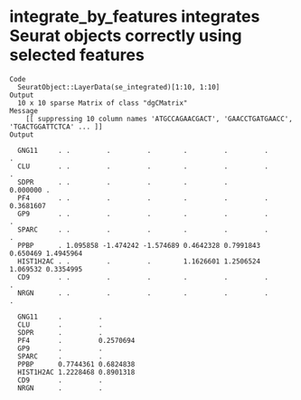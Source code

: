 # integrate_by_features integrates Seurat objects correctly using selected features

    Code
      SeuratObject::LayerData(se_integrated)[1:10, 1:10]
    Output
      10 x 10 sparse Matrix of class "dgCMatrix"
    Message
        [[ suppressing 10 column names 'ATGCCAGAACGACT', 'GAACCTGATGAACC', 'TGACTGGATTCTCA' ... ]]
    Output
                                                                                     
      GNG11     . .         .         .        .         .         .        .        
      CLU       . .         .         .        .         .         .        .        
      SDPR      . .         .         .        .         .         0.000000 .        
      PF4       . .         .         .        .         .         .        0.3681607
      GP9       . .         .         .        .         .         .        .        
      SPARC     . .         .         .        .         .         .        .        
      PPBP      . 1.095858 -1.474242 -1.574689 0.4642328 0.7991843 0.650469 1.4945964
      HIST1H2AC . .         .         .        1.1626601 1.2506524 1.069532 0.3354995
      CD9       . .         .         .        .         .         .        .        
      NRGN      . .         .         .        .         .         .        .        
                                   
      GNG11     .         .        
      CLU       .         .        
      SDPR      .         .        
      PF4       .         0.2570694
      GP9       .         .        
      SPARC     .         .        
      PPBP      0.7744361 0.6824838
      HIST1H2AC 1.2228468 0.8901318
      CD9       .         .        
      NRGN      .         .        

